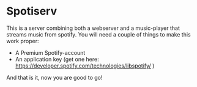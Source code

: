 Spotiserv
=========

This is a server combining both a webserver and a music-player that streams music from spotify.
You will need a couple of things to make this work proper:
  * A Premium Spotify-account
  * An application key (get one here: https://developer.spotify.com/technologies/libspotify/ )

And that is it, now you are good to go!
